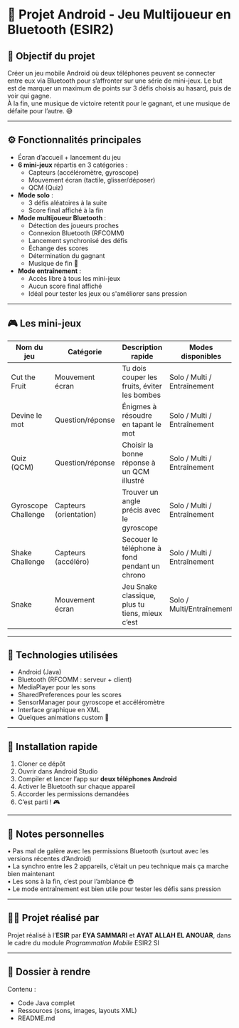# 📱 Projet Android - Jeu Multijoueur en Bluetooth (ESIR2)

## 🎯 Objectif du projet

Créer un jeu mobile Android où deux téléphones peuvent se connecter entre eux via Bluetooth pour s’affronter sur une série de mini-jeux. Le but est de marquer un maximum de points sur 3 défis choisis au hasard, puis de voir qui gagne.  
À la fin, une musique de victoire retentit pour le gagnant, et une musique de défaite pour l’autre. 😅

---

## ⚙️ Fonctionnalités principales

- Écran d’accueil + lancement du jeu
- **6 mini-jeux** répartis en 3 catégories :
  - Capteurs (accéléromètre, gyroscope)
  - Mouvement écran (tactile, glisser/déposer)
  - QCM (Quiz)
- **Mode solo** :
  - 3 défis aléatoires à la suite
  - Score final affiché à la fin
- **Mode multijoueur Bluetooth** :
  - Détection des joueurs proches
  - Connexion Bluetooth (RFCOMM)
  - Lancement synchronisé des défis
  - Échange des scores
  - Détermination du gagnant
  - Musique de fin 🎵
- **Mode entraînement** :
  - Accès libre à tous les mini-jeux
  - Aucun score final affiché
  - Idéal pour tester les jeux ou s'améliorer sans pression

---

## 🎮 Les mini-jeux

| Nom du jeu            | Catégorie              | Description rapide                            | Modes disponibles      |
|-----------------------|------------------------|-----------------------------------------------|------------------------|
| Cut the Fruit         | Mouvement écran        | Tu dois couper les fruits, éviter les bombes  | Solo / Multi / Entraînement |
| Devine le mot         | Question/réponse       | Énigmes à résoudre en tapant le mot           | Solo / Multi / Entraînement |
| Quiz (QCM)            | Question/réponse       | Choisir la bonne réponse à un QCM illustré    | Solo / Multi / Entraînement |
| Gyroscope Challenge   | Capteurs (orientation) | Trouver un angle précis avec le gyroscope     | Solo / Multi / Entraînement |
| Shake Challenge       | Capteurs (accéléro)    | Secouer le téléphone à fond pendant un chrono | Solo / Multi / Entraînement |
| Snake                 | Mouvement écran        | Jeu Snake classique, plus tu tiens, mieux c’est | Solo / Multi/Entraînement |

---

## 🧱 Technologies utilisées

- Android (Java)
- Bluetooth (RFCOMM : serveur + client)
- MediaPlayer pour les sons
- SharedPreferences pour les scores
- SensorManager pour gyroscope et accéléromètre
- Interface graphique en XML
- Quelques animations custom 🎨

---

## 🔧 Installation rapide

1. Cloner ce dépôt
2. Ouvrir dans Android Studio
3. Compiler et lancer l’app sur **deux téléphones Android**
4. Activer le Bluetooth sur chaque appareil
5. Accorder les permissions demandées
6. C’est parti ! 🎮

---

## 📌 Notes personnelles

•⁠  ⁠Pas mal de galère avec les permissions Bluetooth (surtout avec les versions récentes d’Android)    
•⁠  ⁠La synchro entre les 2 appareils, c’était un peu technique mais ça marche bien maintenant   
•⁠  ⁠Les sons à la fin, c’est pour l’ambiance 😎   
•⁠  Le mode entraînement est bien utile pour tester les défis sans pression   

---

## 👨‍💻 Projet réalisé par

Projet réalisé à l’**ESIR** par **EYA SAMMARI** et **AYAT ALLAH EL ANOUAR**, dans le cadre du module *Programmation Mobile* ESIR2 SI

---

## 📂 Dossier à rendre

Contenu :
- Code Java complet
- Ressources (sons, images, layouts XML)
- README.md
